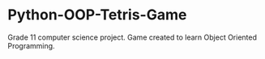 # Python-OOP-Tetris-Game
Grade 11 computer science project. Game created to learn Object Oriented Programming.
